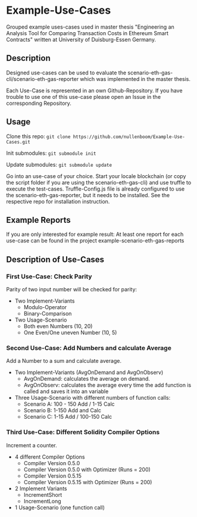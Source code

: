 # Example-Use-Cases 
Grouped example uses-cases used in master thesis "Engineering an Analysis Tool for Comparing Transaction Costs in Ethereum Smart Contracts" written at University of Duisburg-Essen
Germany.

## Description
Designed use-cases can be used to evaluate the scenario-eth-gas-cli/scenario-eth-gas-reporter which was implemented in the master thesis.

Each Use-Case is represented in an own Github-Repository. If you have trouble to use one of this use-case please open an Issue in the corresponding Repository.

## Usage
Clone this repo:
``git clone https://github.com/nullenboom/Example-Use-Cases.git ``

Init submodules:
``git submodule init``

Update submodules:
``git submodule update`` 

Go into an use-case of your choice. Start your locale blockchain (or copy the script folder if you are using the scenario-eth-gas-cli) and use truffle to execute the test-cases. 
Truffle-Config.js file is already configured to use the scenario-eth-gas-reporter, but it needs to be installed.
See the respective repo for installation instruction.

## Example Reports
If you are only interested for example result: At least one report for each use-case can be found in the project example-scenario-eth-gas-reports


## Description of Use-Cases
### First Use-Case: Check Parity
Parity of two input number will be checked for parity: 
* Two Implement-Variants
  * Modulo-Operator
  * Binary-Comparison
* Two Usage-Scenario 
  * Both even Numbers (10, 20)
  * One Even/One uneven Number (10, 5)


### Second Use-Case: Add Numbers and calculate Average
Add a Number to a sum and calculate average. 
* Two Implement-Variants (AvgOnDemand and AvgOnObserv)
  * AvgOnDemand: calculates the average on demand.
  * AvgOnObserv: calculates the average every time the add function is called and saves it into an variable
* Three Usage-Scenario with different numbers of function calls:
  * Scenario A: 100 - 150 Add / 1-15 Calc 
  * Scenario B: 1-150 Add and Calc
  * Scenario C: 1-15 Add / 100-150 Calc


### Third Use-Case: Different Solidity Compiler Options
Increment a counter.
* 4 different Compiler Options 
  * Compiler Version 0.5.0
  * Compiler Version 0.5.0 with Optimizer (Runs = 200)
  * Compiler Version 0.5.15
  * Compiler Version 0.5.15 with Optimizer (Runs = 200)
* 2 Implement Variants
  * IncrementShort
  * IncrementLong
* 1 Usage-Scenario (one function call)
